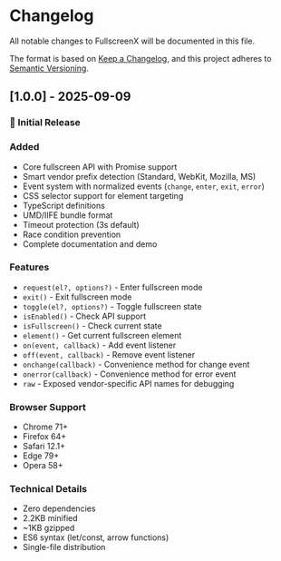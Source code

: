 # Changelog

All notable changes to FullscreenX will be documented in this file.

The format is based on [Keep a Changelog](https://keepachangelog.com/en/1.0.0/),
and this project adheres to [Semantic Versioning](https://semver.org/spec/v2.0.0.html).

## [1.0.0] - 2025-09-09

### 🎉 Initial Release

### Added
- Core fullscreen API with Promise support
- Smart vendor prefix detection (Standard, WebKit, Mozilla, MS)
- Event system with normalized events (`change`, `enter`, `exit`, `error`)
- CSS selector support for element targeting
- TypeScript definitions
- UMD/IIFE bundle format
- Timeout protection (3s default)
- Race condition prevention
- Complete documentation and demo

### Features
- `request(el?, options?)` - Enter fullscreen mode
- `exit()` - Exit fullscreen mode
- `toggle(el?, options?)` - Toggle fullscreen state
- `isEnabled()` - Check API support
- `isFullscreen()` - Check current state
- `element()` - Get current fullscreen element
- `on(event, callback)` - Add event listener
- `off(event, callback)` - Remove event listener
- `onchange(callback)` - Convenience method for change event
- `onerror(callback)` - Convenience method for error event
- `raw` - Exposed vendor-specific API names for debugging

### Browser Support
- Chrome 71+
- Firefox 64+
- Safari 12.1+
- Edge 79+
- Opera 58+

### Technical Details
- Zero dependencies
- 2.2KB minified
- ~1KB gzipped
- ES6 syntax (let/const, arrow functions)
- Single-file distribution
